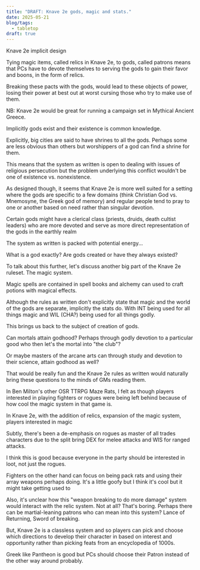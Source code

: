 ```yaml
---
title: "DRAFT: Knave 2e gods, magic and stats."
date: 2025-05-21
blog/tags:
  - tabletop
draft: true
---
```


Knave 2e implicit design

Tying magic items, called relics in Knave 2e, to gods, called patrons means that PCs have to devote themselves to serving the gods to gain their favor and boons, in the form of relics. 

Breaking these pacts with the gods, would lead to these objects of power, losing their power at best out at worst cursing those who try to make use of them. 

NB: Knave 2e would be great for running a campaign set in Mythical Ancient Greece.

Implicitly gods exist and their existence is common knowledge.

Explicitly, big cities are said to have shrines to all the gods. Perhaps some are less obvious than others but worshippers of a god can find a shrine for them.

This means that the system as written is open to dealing with issues of religious persecution but the problem underlying this conflict wouldn't be one of existence vs. nonexistence. 

As designed though, it seems that Knave 2e is more well suited for a setting where the gods are specific to a few domains (think Christian God vs. Mnemosyne, the Greek god of memory) and regular people tend to pray to one or another based on need rather than singular devotion. 

Certain gods might have a clerical class (priests, druids, death cultist leaders) who are more devoted and serve as more direct representation of the gods in the earthly realm

The system as written is packed with potential energy...

What is a god exactly? Are gods created or have they always existed? 

To talk about this further, let's discuss another big part of the Knave 2e ruleset. The magic system.

Magic spells are contained in spell books and alchemy can used to craft potions with magical effects. 

Although the rules as written don't explicitly state that magic and the world of the gods are separate, implicitly the stats do. With INT being used for all things magic and WIL (CHA?) being used for all things godly.

This brings us back to the subject of creation of gods.

Can mortals attain godhood? Perhaps through godly devotion to a particular good who then let's the mortal into "the club"?

Or maybe masters of the arcane arts can through study and devotion to their science, attain godhood as well?

That would be really fun and the Knave 2e rules as written would naturally bring these questions to the minds of GMs reading them.

In Ben Milton's other OSR TTRPG Maze Rats, I felt as though players interested in playing fighters or rogues were being left behind because of how cool the magic system in that game is. 

In Knave 2e, with the addition of relics, expansion of the magic system, players interested in magic

Subtly, there's been a de-emphasis on rogues as master of all trades characters due to the split bring DEX for melee attacks and WIS for ranged attacks. 

I think this is good because everyone in the party should be interested in loot, not just the rogues.

Fighters on the other hand can focus on being pack rats and using their array weapons perhaps doing. It's a little goofy but I think it's cool but it might take getting used to 

Also, it's unclear how this "weapon breaking to do more damage" system would interact with the relic system. Not at all? That's boring. Perhaps there can be martial-leaning patrons who can mean into this system? Lance of Returning, Sword of breaking.

But, Knave 2e is a classless system and so players can pick and choose which directions to develop their character in based on interest and opportunity rather than picking feats from an encyclopedia of 1000s.

Greek like Pantheon is good but PCs should choose their Patron instead of the other way around probably.